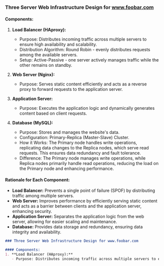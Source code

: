 ### Three Server Web Infrastructure Design for www.foobar.com

#### Components:
1. **Load Balancer (HAproxy):**
   - Purpose: Distributes incoming traffic across multiple servers to ensure high availability and scalability.
   - Distribution Algorithm: Round Robin - evenly distributes requests among the available servers.
   - Setup: Active-Passive - one server actively manages traffic while the other remains on standby.
  
2. **Web Server (Nginx):**
   - Purpose: Serves static content efficiently and acts as a reverse proxy to forward requests to the application server.
  
3. **Application Server:**
   - Purpose: Executes the application logic and dynamically generates content based on client requests.
  
4. **Database (MySQL):**
   - Purpose: Stores and manages the website's data.
   - Configuration: Primary-Replica (Master-Slave) Cluster.
   - How it Works: The Primary node handles write operations, replicating data changes to the Replica nodes, which serve read requests. This ensures data redundancy and fault tolerance.
   - Difference: The Primary node manages write operations, while Replica nodes primarily handle read operations, reducing the load on the Primary node and enhancing performance.

#### Rationale for Each Component:
- **Load Balancer:** Prevents a single point of failure (SPOF) by distributing traffic among multiple servers.
- **Web Server:** Improves performance by efficiently serving static content and acts as a barrier between clients and the application server, enhancing security.
- **Application Server:** Separates the application logic from the web server, allowing for easier scaling and maintenance.
- **Database:** Provides data storage and redundancy, ensuring data integrity and availability.
```md
### Three Server Web Infrastructure Design for www.foobar.com

#### Components:
1. **Load Balancer (HAproxy):**
   - Purpose: Distributes incoming traffic across multiple servers to ensure high availability and scalability.
